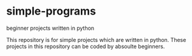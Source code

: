 # simple-programs
beginner projects written in python

This repository is for simple projects which are written in python.
These projects in this repository can be coded by absoulte beginners. 
